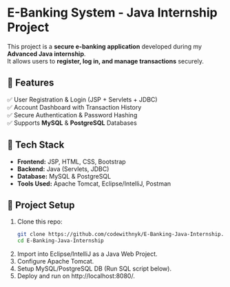 # E-Banking System - Java Internship Project

This project is a **secure e-banking application** developed during my **Advanced Java internship**.  
It allows users to **register, log in, and manage transactions** securely.

## 📌 Features
✅ User Registration & Login (JSP + Servlets + JDBC)  
✅ Account Dashboard with Transaction History  
✅ Secure Authentication & Password Hashing  
✅ Supports **MySQL** & **PostgreSQL** Databases  

## 🚀 Tech Stack
- **Frontend:** JSP, HTML, CSS, Bootstrap  
- **Backend:** Java (Servlets, JDBC)  
- **Database:** MySQL & PostgreSQL  
- **Tools Used:** Apache Tomcat, Eclipse/IntelliJ, Postman  

## 📂 Project Setup
1. Clone this repo:  
   ```bash
   git clone https://github.com/codewithnyk/E-Banking-Java-Internship.git
   cd E-Banking-Java-Internship
2. Import into Eclipse/IntelliJ as a Java Web Project.
3. Configure Apache Tomcat.
4. Setup MySQL/PostgreSQL DB (Run SQL script below).
5. Deploy and run on http://localhost:8080/.
